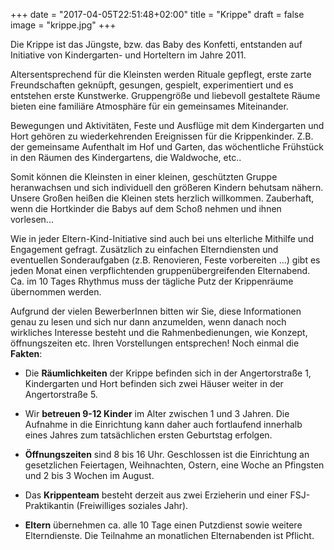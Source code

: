 +++
date = "2017-04-05T22:51:48+02:00"
title = "Krippe"
draft = false
image = "krippe.jpg"
+++

Die Krippe ist das Jüngste, bzw. das Baby des Konfetti, entstanden auf Initiative von Kindergarten- und Horteltern im Jahre 2011.

Altersentsprechend für die Kleinsten werden Rituale gepflegt, erste zarte Freundschaften geknüpft, gesungen, gespielt, experimentiert und es entstehen erste Kunstwerke. Gruppengröße und liebevoll gestaltete Räume bieten eine familiäre Atmosphäre für ein gemeinsames Miteinander.

Bewegungen und Aktivitäten, Feste und Ausflüge mit dem Kindergarten und Hort gehören zu wiederkehrenden Ereignissen für die Krippenkinder. Z.B. der gemeinsame Aufenthalt im Hof und Garten, das wöchentliche Frühstück in den Räumen des Kindergartens, die Waldwoche, etc..

Somit können die Kleinsten in einer kleinen, geschützten Gruppe heranwachsen und sich individuell den größeren Kindern behutsam nähern. Unsere Großen heißen die Kleinen stets herzlich willkommen. Zauberhaft, wenn die Hortkinder die Babys auf dem Schoß nehmen und ihnen vorlesen...

Wie in jeder Eltern-Kind-Initiative sind auch bei uns elterliche Mithilfe und Engagement gefragt. Zusätzlich zu einfachen Elterndiensten und eventuellen Sonderaufgaben (z.B. Renovieren, Feste vorbereiten ...)  gibt es jeden Monat einen verpflichtenden gruppenübergreifenden Elternabend. Ca. im 10 Tages Rhythmus muss der tägliche Putz der Krippenräume übernommen werden.

Aufgrund der vielen BewerberInnen bitten wir Sie, diese Informationen genau zu lesen und sich nur dann anzumelden, wenn danach noch wirkliches Interesse besteht und die Rahmenbedienungen, wie Konzept, öffnungszeiten etc. Ihren Vorstellungen entsprechen! Noch einmal die **Fakten**:

- Die **Räumlichkeiten** der Krippe befinden sich in der Angertorstraße 1, Kindergarten und Hort befinden sich zwei Häuser weiter in der Angertorstraße 5.

- Wir **betreuen 9-12 Kinder** im Alter zwischen 1 und 3 Jahren. Die Aufnahme in die Einrichtung kann daher auch fortlaufend innerhalb eines Jahres zum tatsächlichen ersten Geburtstag erfolgen.

- **Öffnungszeiten** sind 8 bis 16 Uhr. Geschlossen ist die Einrichtung an gesetzlichen Feiertagen, Weihnachten, Ostern, eine Woche an Pfingsten und 2 bis 3 Wochen im August.

- Das **Krippenteam** besteht derzeit aus zwei Erzieherin und einer FSJ-Praktikantin (Freiwilliges soziales Jahr).

- **Eltern** übernehmen ca. alle 10 Tage einen Putzdienst sowie weitere Elterndienste. Die Teilnahme an monatlichen Elternabenden ist Pflicht.
